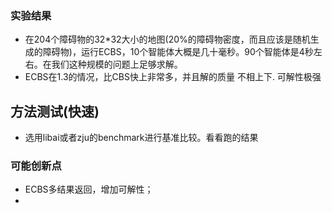 ### 实验结果
- 在204个障碍物的32*32大小的地图(20%的障碍物密度，而且应该是随机生成的障碍物)，运行ECBS，10个智能体大概是几十毫秒。90个智能体是4秒左右。在我们这种规模的问题上足够求解。
- ECBS在1.3的情况，比CBS快上非常多，并且解的质量 不相上下. 可解性极强

## 方法测试(快速)
- 选用libai或者zju的benchmark进行基准比较。看看跑的结果



### 可能创新点
- ECBS多结果返回，增加可解性；
- 